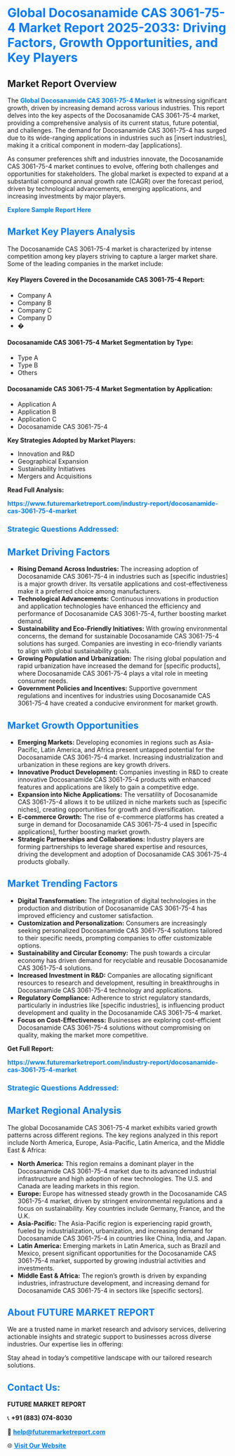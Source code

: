 <h1 style="color: #007BFF;">Global Docosanamide CAS 3061-75-4 Market Report 2025-2033: Driving Factors, Growth Opportunities, and Key Players</h1>

<section id="overview">
<h2>Market Report Overview</h2>
<p>The <a href="https://www.futuremarketreport.com/industry-report/docosanamide-cas-3061-75-4-market" style="color: #007BFF; text-decoration: none;"><strong>Global Docosanamide CAS 3061-75-4 Market</strong></a> is witnessing significant growth, driven by increasing demand across various industries. This report delves into the key aspects of the Docosanamide CAS 3061-75-4 market, providing a comprehensive analysis of its current status, future potential, and challenges. The demand for Docosanamide CAS 3061-75-4 has surged due to its wide-ranging applications in industries such as [insert industries], making it a critical component in modern-day [applications].</p>
<p>As consumer preferences shift and industries innovate, the Docosanamide CAS 3061-75-4 market continues to evolve, offering both challenges and opportunities for stakeholders. The global market is expected to expand at a substantial compound annual growth rate (CAGR) over the forecast period, driven by technological advancements, emerging applications, and increasing investments by major players.</p>
</section>

<section id="overview">
<p><a href="https://www.futuremarketreport.com/request-sample/reportId=112867" style="color: #007BFF; text-decoration: none;"><strong>Explore Sample Report Here</strong></a></p>
</section>

<section id="key-players">
<h2 style="color: #007BFF;">Market Key Players Analysis</h2>
<p>The Docosanamide CAS 3061-75-4 market is characterized by intense competition among key players striving to capture a larger market share. Some of the leading companies in the market include:</p>
<h4>Key Players Covered in the Docosanamide CAS 3061-75-4 Report:</h4>
<ul><li>Company A</li><li>Company B</li><li>Company C</li><li>Company D</li><li>�</li></ul>
<h4>Docosanamide CAS 3061-75-4 Market Segmentation by Type:</h4>
<ul><li>Type A</li><li>Type B</li><li>Others</li></ul>

<h4>Docosanamide CAS 3061-75-4 Market Segmentation by Application:</h4>
<ul><li>Application A</li><li>Application B</li><li>Application C</li><li>Docosanamide CAS 3061-75-4</li></ul>
<p><strong>Key Strategies Adopted by Market Players:</strong></p>
<ul>
<li>Innovation and R&D</li>
<li>Geographical Expansion</li>
<li>Sustainability Initiatives</li>
<li>Mergers and Acquisitions</li>
</ul>
</section>

<section>
<p><strong>Read Full Analysis: </strong></p><a href="https://www.futuremarketreport.com/industry-report/docosanamide-cas-3061-75-4-market" style="color: #007BFF; text-decoration: none;"><strong>https://www.futuremarketreport.com/industry-report/docosanamide-cas-3061-75-4-market</strong></a>
<h3 style="color: #007BFF;">Strategic Questions Addressed:</h3>
</section>

<section id="driving-factors">
<h2 style="color: #007BFF;">Market Driving Factors</h2>
<ul>
<li><strong>Rising Demand Across Industries:</strong> The increasing adoption of Docosanamide CAS 3061-75-4 in industries such as [specific industries] is a major growth driver. Its versatile applications and cost-effectiveness make it a preferred choice among manufacturers.</li>
<li><strong>Technological Advancements:</strong> Continuous innovations in production and application technologies have enhanced the efficiency and performance of Docosanamide CAS 3061-75-4, further boosting market demand.</li>
<li><strong>Sustainability and Eco-Friendly Initiatives:</strong> With growing environmental concerns, the demand for sustainable Docosanamide CAS 3061-75-4 solutions has surged. Companies are investing in eco-friendly variants to align with global sustainability goals.</li>
<li><strong>Growing Population and Urbanization:</strong> The rising global population and rapid urbanization have increased the demand for [specific products], where Docosanamide CAS 3061-75-4 plays a vital role in meeting consumer needs.</li>
<li><strong>Government Policies and Incentives:</strong> Supportive government regulations and incentives for industries using Docosanamide CAS 3061-75-4 have created a conducive environment for market growth.</li>
</ul>
</section>

<section id="growth-opportunities">
<h2 style="color: #007BFF;">Market Growth Opportunities</h2>
<ul>
<li><strong>Emerging Markets:</strong> Developing economies in regions such as Asia-Pacific, Latin America, and Africa present untapped potential for the Docosanamide CAS 3061-75-4 market. Increasing industrialization and urbanization in these regions are key growth drivers.</li>
<li><strong>Innovative Product Development:</strong> Companies investing in R&D to create innovative Docosanamide CAS 3061-75-4 products with enhanced features and applications are likely to gain a competitive edge.</li>
<li><strong>Expansion into Niche Applications:</strong> The versatility of Docosanamide CAS 3061-75-4 allows it to be utilized in niche markets such as [specific niches], creating opportunities for growth and diversification.</li>
<li><strong>E-commerce Growth:</strong> The rise of e-commerce platforms has created a surge in demand for Docosanamide CAS 3061-75-4 used in [specific applications], further boosting market growth.</li>
<li><strong>Strategic Partnerships and Collaborations:</strong> Industry players are forming partnerships to leverage shared expertise and resources, driving the development and adoption of Docosanamide CAS 3061-75-4 products globally.</li>
</ul>
</section>

<section id="trending-factors">
<h2 style="color: #007BFF;">Market Trending Factors</h2>
<ul>
<li><strong>Digital Transformation:</strong> The integration of digital technologies in the production and distribution of Docosanamide CAS 3061-75-4 has improved efficiency and customer satisfaction.</li>
<li><strong>Customization and Personalization:</strong> Consumers are increasingly seeking personalized Docosanamide CAS 3061-75-4 solutions tailored to their specific needs, prompting companies to offer customizable options.</li>
<li><strong>Sustainability and Circular Economy:</strong> The push towards a circular economy has driven demand for recyclable and reusable Docosanamide CAS 3061-75-4 solutions.</li>
<li><strong>Increased Investment in R&D:</strong> Companies are allocating significant resources to research and development, resulting in breakthroughs in Docosanamide CAS 3061-75-4 technology and applications.</li>
<li><strong>Regulatory Compliance:</strong> Adherence to strict regulatory standards, particularly in industries like [specific industries], is influencing product development and quality in the Docosanamide CAS 3061-75-4 market.</li>
<li><strong>Focus on Cost-Effectiveness:</strong> Businesses are exploring cost-efficient Docosanamide CAS 3061-75-4 solutions without compromising on quality, making the market more competitive.</li>
</ul>
</section>

<section>
<p><strong>Get Full Report: </strong></p><a href="https://www.futuremarketreport.com/industry-report/docosanamide-cas-3061-75-4-market" style="color: #007BFF; text-decoration: none;"><strong>https://www.futuremarketreport.com/industry-report/docosanamide-cas-3061-75-4-market</strong></a>
<h3 style="color: #007BFF;">Strategic Questions Addressed:</h3>
</section>


<section id="regional-analysis">
<h2 style="color: #007BFF;">Market Regional Analysis</h2>
<p>The global Docosanamide CAS 3061-75-4 market exhibits varied growth patterns across different regions. The key regions analyzed in this report include North America, Europe, Asia-Pacific, Latin America, and the Middle East & Africa:</p>
<ul>
<li><strong>North America:</strong> This region remains a dominant player in the Docosanamide CAS 3061-75-4 market due to its advanced industrial infrastructure and high adoption of new technologies. The U.S. and Canada are leading markets in this region.</li>
<li><strong>Europe:</strong> Europe has witnessed steady growth in the Docosanamide CAS 3061-75-4 market, driven by stringent environmental regulations and a focus on sustainability. Key countries include Germany, France, and the U.K.</li>
<li><strong>Asia-Pacific:</strong> The Asia-Pacific region is experiencing rapid growth, fueled by industrialization, urbanization, and increasing demand for Docosanamide CAS 3061-75-4 in countries like China, India, and Japan.</li>
<li><strong>Latin America:</strong> Emerging markets in Latin America, such as Brazil and Mexico, present significant opportunities for the Docosanamide CAS 3061-75-4 market, supported by growing industrial activities and investments.</li>
<li><strong>Middle East & Africa:</strong> The region’s growth is driven by expanding industries, infrastructure development, and increasing demand for Docosanamide CAS 3061-75-4 in sectors like [specific sectors].</li>
</ul>
</section>

<footer>
<h2 style="color: #007BFF;">About FUTURE MARKET REPORT</h2>
<p>We are a trusted name in market research and advisory services, delivering actionable insights and strategic support to businesses across diverse industries. Our expertise lies in offering:</p>

<p>Stay ahead in today’s competitive landscape with our tailored research solutions.</p>

<h2 style="color: #007BFF;">Contact Us:</h2>
<p><strong>FUTURE MARKET REPORT</strong></p>
<p>📞 <strong>+91 (883) 074-8030</strong></p>
<p>📧 <strong><a href="mailto:help@futuremarketreport.com" style="color: #007BFF;">help@futuremarketreport.com</a></strong></p>
<p>🌐 <strong><a href="https://www.futuremarketreport.com/" style="color: #007BFF;">Visit Our Website</a></strong></p>
</footer>
